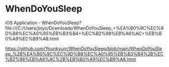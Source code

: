 # WhenDoYouSleep
 iOS Application - WhenDoYouSleep?
file:///C:/Users/jinyo/Downloads/WhenDoYouSleep_+%EA%B0%9C%EC%9D%B8%EC%A0%95%EB%B3%B4+%EC%B2%98%EB%A6%AC+%EB%B0%A9%EC%B9%A8.html

https://github.com/Younkyum/WhenDoYouSleep/blob/main/WhenDoYouSleep_%2B%EA%B0%9C%EC%9D%B8%EC%A0%95%EB%B3%B4%2B%EC%B2%98%EB%A6%AC%2B%EB%B0%A9%EC%B9%A8.html
